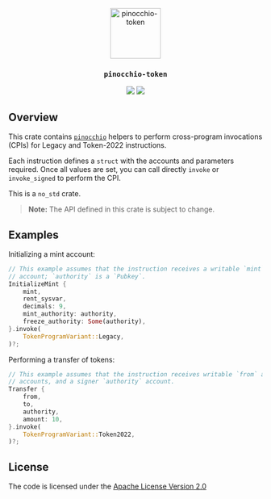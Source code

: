 <p align="center">
 <img alt="pinocchio-token" src="https://github.com/user-attachments/assets/4048fe96-9096-4441-85c3-5deffeb089a6" height="100"/>
</p>
<h3 align="center">
  <code>pinocchio-token</code>
</h3>
<p align="center">
  <a href="https://crates.io/crates/pinocchio-token"><img src="https://img.shields.io/crates/v/pinocchio-token?logo=rust" /></a>
  <a href="https://docs.rs/pinocchio-token"><img src="https://img.shields.io/docsrs/pinocchio-token?logo=docsdotrs" /></a>
</p>

## Overview

This crate contains [`pinocchio`](https://crates.io/crates/pinocchio) helpers to perform cross-program invocations (CPIs) for Legacy and Token-2022 instructions.

Each instruction defines a `struct` with the accounts and parameters required. Once all values are set, you can call directly `invoke` or `invoke_signed` to perform the CPI.

This is a `no_std` crate.

> **Note:** The API defined in this crate is subject to change.

## Examples

Initializing a mint account:

```rust
// This example assumes that the instruction receives a writable `mint`
// account; `authority` is a `Pubkey`.
InitializeMint {
    mint,
    rent_sysvar,
    decimals: 9,
    mint_authority: authority,
    freeze_authority: Some(authority),
}.invoke(
    TokenProgramVariant::Legacy,
)?;
```

Performing a transfer of tokens:

```rust
// This example assumes that the instruction receives writable `from` and `to`
// accounts, and a signer `authority` account.
Transfer {
    from,
    to,
    authority,
    amount: 10,
}.invoke(
    TokenProgramVariant::Token2022,
)?;
```

## License

The code is licensed under the [Apache License Version 2.0](../LICENSE)

